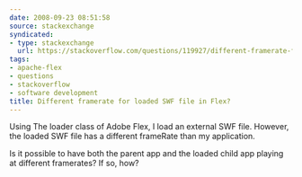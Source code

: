 ```yaml
---
date: 2008-09-23 08:51:58
source: stackexchange
syndicated:
- type: stackexchange
  url: https://stackoverflow.com/questions/119927/different-framerate-for-loaded-swf-file-in-flex
tags:
- apache-flex
- questions
- stackoverflow
- software development
title: Different framerate for loaded SWF file in Flex?
---
```


Using The loader class of Adobe Flex, I load an external SWF file. However, the loaded SWF file has a different frameRate than my application.

Is it possible to have both the parent app and the loaded child app playing at different framerates? If so, how?